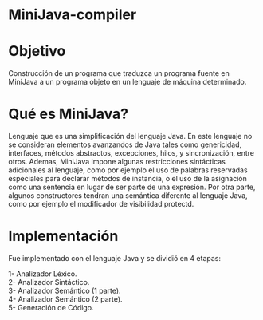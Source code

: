 # MiniJava-compiler

# Objetivo

Construcción de un programa que traduzca un programa fuente en MiniJava a un programa objeto en un lenguaje de máquina determinado.

# Qué es MiniJava?

Lenguaje que es una simplificación del lenguaje Java. En este lenguaje no se consideran elementos avanzandos de Java tales como genericidad, interfaces, métodos abstractos, excepciones, hilos, y sincronización, entre otros. Ademas, MiniJava impone algunas restricciones sintácticas adicionales al lenguaje, como por ejemplo el uso de palabras reservadas especiales para declarar métodos de instancia, o el uso de la asignación como una sentencia en lugar de ser parte de una expresión. Por otra parte, algunos constructores tendran una semántica diferente al lenguaje Java, como por ejemplo el modificador de visibilidad protectd.

# Implementación

Fue implementado con el lenguaje Java y se dividió en 4 etapas:

1- Analizador Léxico.  
2- Analizador Sintáctico.  
3- Analizador Semántico (1 parte).  
4- Analizador Semántico (2 parte).  
5- Generación de Código.  


